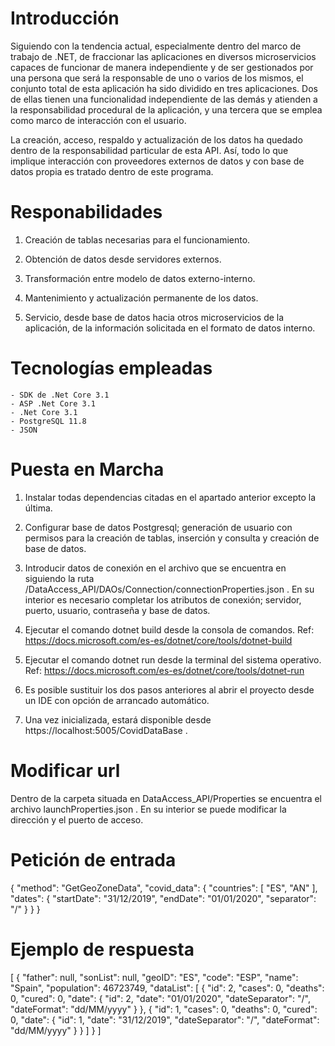# Introducción

Siguiendo con la tendencia actual, especialmente dentro del marco de trabajo de .NET, de fraccionar las aplicaciones en diversos microservicios capaces de funcionar de manera independiente y de ser gestionados por una persona que será la responsable de uno o varios de los mismos, el conjunto total de esta aplicación ha sido dividido en tres aplicaciones. Dos de ellas tienen una funcionalidad independiente de las demás y atienden a la responsabilidad procedural de la aplicación, y una tercera que se emplea como marco de interacción con el usuario. 

La creación, acceso, respaldo y actualización de los datos ha quedado dentro de la responsabilidad particular de esta API. Así, todo lo que implique interacción con proveedores externos de datos y con base de datos propia es tratado dentro de este programa. 

# Responabilidades

1. Creación de tablas necesarias para el funcionamiento.

2. Obtención de datos desde servidores externos.

3. Transformación entre modelo de datos externo-interno.

4. Mantenimiento y actualización permanente de los datos.

5. Servicio, desde base de datos hacia otros microservicios de la aplicación, de la información solicitada en el formato de datos interno.

# Tecnologías empleadas

    - SDK de .Net Core 3.1
    - ASP .Net Core 3.1
    - .Net Core 3.1
    - PostgreSQL 11.8
    - JSON

# Puesta en Marcha

1. Instalar todas dependencias citadas en el apartado anterior excepto la última.

2. Configurar base de datos Postgresql; generación de usuario con permisos para la creación de tablas, inserción y consulta y creación de base de datos.

3. Introducir datos de conexión en el archivo que se encuentra en siguiendo la ruta /DataAccess_API/DAOs/Connection/connectionProperties.json . En su interior es necesario completar los atributos de conexión; servidor, puerto, usuario, contraseña y base de datos.

4. Ejecutar el comando dotnet build desde la consola de comandos. Ref: https://docs.microsoft.com/es-es/dotnet/core/tools/dotnet-build

5. Ejecutar el comando dotnet run desde la terminal del sistema operativo. Ref: https://docs.microsoft.com/es-es/dotnet/core/tools/dotnet-run

6. Es posible sustituir los dos pasos anteriores al abrir el proyecto desde un IDE con opción de arrancado automático.

7. Una vez inicializada, estará disponible desde https://localhost:5005/CovidDataBase .

# Modificar url

Dentro de la carpeta situada en DataAccess_API/Properties se encuentra el archivo launchProperties.json . En su interior se puede modificar la dirección y el puerto de acceso.

# Petición de entrada

{
    "method": "GetGeoZoneData",
    "covid_data": {
        "countries": [
            "ES",
            "AN"
        ],
        "dates": {
            "startDate": "31/12/2019",
            "endDate": "01/01/2020",
            "separator": "/"
        }
    }
}

# Ejemplo de respuesta

[
    {
        "father": null,
        "sonList": null,
        "geoID": "ES",
        "code": "ESP",
        "name": "Spain",
        "population": 46723749,
        "dataList": [
            {
                "id": 2,
                "cases": 0,
                "deaths": 0,
                "cured": 0,
                "date": {
                    "id": 2,
                    "date": "01/01/2020",
                    "dateSeparator": "/",
                    "dateFormat": "dd/MM/yyyy"
                }
            },
            {
                "id": 1,
                "cases": 0,
                "deaths": 0,
                "cured": 0,
                "date": {
                    "id": 1,
                    "date": "31/12/2019",
                    "dateSeparator": "/",
                    "dateFormat": "dd/MM/yyyy"
                }
            }
        ]
    }
]